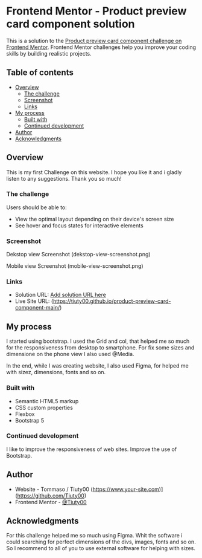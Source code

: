 # Frontend Mentor - Product preview card component solution

This is a solution to the [Product preview card component challenge on Frontend Mentor](https://www.frontendmentor.io/challenges/product-preview-card-component-GO7UmttRfa). Frontend Mentor challenges help you improve your coding skills by building realistic projects. 

## Table of contents

- [Overview](#overview)
  - [The challenge](#the-challenge)
  - [Screenshot](#screenshot)
  - [Links](#links)
- [My process](#my-process)
  - [Built with](#built-with)
  - [Continued development](#continued-development)
- [Author](#author)
- [Acknowledgments](#acknowledgments)


## Overview

This is my first Challenge on this website. I hope you like it and i gladly listen to any suggestions.
Thank you so much!

### The challenge

Users should be able to:

- View the optimal layout depending on their device's screen size
- See hover and focus states for interactive elements

### Screenshot

Dekstop view Screenshot
(dekstop-view-screenshot.png)


Mobile view Screenshot
(mobile-view-screenshot.png)


### Links

- Solution URL: [Add solution URL here](https://your-solution-url.com)
- Live Site URL: (https://tiuty00.github.io/product-preview-card-component-main/)

## My process

I started using bootstrap. I used the Grid and col, that helped me so much for the responsiveness from desktop to smartphone.
For fix some sizes and dimensione on the phone view I also used @Media.

In the end, while I was creating website, I also used Figma, for helped me with sizez, dimensions, fonts and so on. 


### Built with

- Semantic HTML5 markup
- CSS custom properties
- Flexbox
- Bootstrap 5

### Continued development

I like to improve the responsiveness of web sites. Improve the use of Bootstrap.

## Author

- Website - Tommaso / Tiuty00 (https://www.your-site.com)](https://github.com/Tiuty00)
- Frontend Mentor - [@Tiuty00](https://www.frontendmentor.io/profile/Tiuty00)


## Acknowledgments

For this challenge helped me so much using Figma. Whit the software i could searching for perfect dimensions of the divs, images, fonts and so on. So I recommend to all of you to use external software for helping with sizes.
